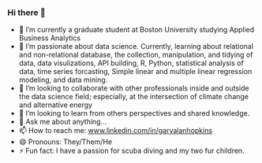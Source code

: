 ### Hi there 👋

- 🔭 I’m currently a graduate student at Boston University studying Applied Business Analytics
- 🌱 I’m passionate about data science. Currently, learning about relational and non-relational database, the collection, manipulation, and tidying of data, data visulizations, API building, R, Python, statistical analysis of data, time series forcasting, Simple linear and multiple linear regression modeling, and data mining.
- 👯 I’m looking to collaborate with other professionals inside and outside the data science field; especially, at the intersection of climate change and alternative energy
- 🤔 I’m looking to learn from others perspectives and shared knowledge.
- 💬 Ask me about anything...
- 📫 How to reach me: www.linkedin.com/in/garyalanhopkins
- 😄 Pronouns: They/Them/He
- ⚡ Fun fact: I have a passion for scuba diving and my two fur children.
